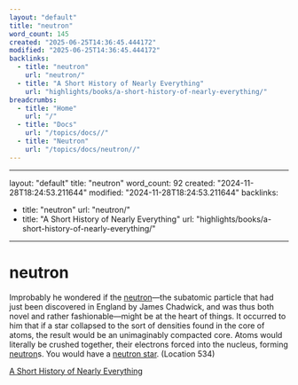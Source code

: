 ```yaml
---
layout: "default"
title: "neutron"
word_count: 145
created: "2025-06-25T14:36:45.444172"
modified: "2025-06-25T14:36:45.444172"
backlinks:
  - title: "neutron"
    url: "neutron/"
  - title: "A Short History of Nearly Everything"
    url: "highlights/books/a-short-history-of-nearly-everything/"
breadcrumbs:
  - title: "Home"
    url: "/"
  - title: "Docs"
    url: "/topics/docs//"
  - title: "Neutron"
    url: "/topics/docs/neutron//"
---
```

---
layout: "default"
title: "neutron"
word_count: 92
created: "2024-11-28T18:24:53.211644"
modified: "2024-11-28T18:24:53.211644"
backlinks:
  - title: "neutron"
    url: "neutron/"
  - title: "A Short History of Nearly Everything"
    url: "highlights/books/a-short-history-of-nearly-everything/"
---
# neutron

Improbably he wondered if the [neutron](neutron/)—the subatomic particle that had just been discovered in England by James Chadwick, and was thus both novel and rather fashionable—might be at the heart of things. It occurred to him that if a star collapsed to the sort of densities found in the core of atoms, the result would be an unimaginably compacted core. Atoms would literally be crushed together, their electrons forced into the nucleus, forming [neutron](neutron/)s. You would have a [neutron star](neutron-star/). (Location 534)

[A Short History of Nearly Everything](highlights/books/a-short-history-of-nearly-everything/)


